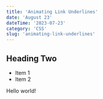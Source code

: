 ```yaml
---
title: 'Animating Link Underlines'
date: 'August 23'
dateTime: '2023-07-23'
category: 'CSS'
slug: 'animating-link-underlines'
---
```


## Heading Two
- Item 1
- Item 2

Hello world!